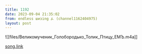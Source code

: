 ```yaml
---
title: 1192
date: 2023-09-04 21:35:02
from: endless шизing ⍼ (channel1162404975)
layout: post
---
```


![[files/Великомученик_Голобородько_Толик_Птицу_ЕМЪ.m4a]]

[song.link](http://song.link/y/k0qth6_BUt4)
